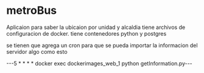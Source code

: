 # metroBus
Aplicaion para saber la ubicaion por unidad y alcaldia tiene archivos de configuracion de docker. tiene contenedores python y postgres

se tienen que agrega un cron para que se pueda importar la informacion del servidor algo como esto

---5 * * * * docker exec dockerimages_web_1 python getInformation.py---
